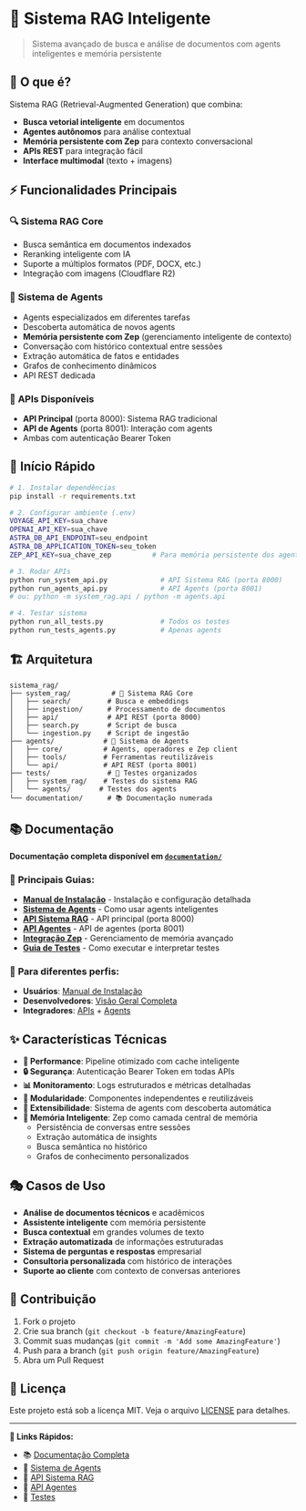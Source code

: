 # 🤖 Sistema RAG Inteligente

> Sistema avançado de busca e análise de documentos com agents inteligentes e memória persistente

## 🎯 **O que é?**

Sistema RAG (Retrieval-Augmented Generation) que combina:
- **Busca vetorial inteligente** em documentos
- **Agentes autônomos** para análise contextual  
- **Memória persistente com Zep** para contexto conversacional
- **APIs REST** para integração fácil
- **Interface multimodal** (texto + imagens)

## ⚡ **Funcionalidades Principais**

### 🔍 **Sistema RAG Core**
- Busca semântica em documentos indexados
- Reranking inteligente com IA
- Suporte a múltiplos formatos (PDF, DOCX, etc.)
- Integração com imagens (Cloudflare R2)

### 🤖 **Sistema de Agents**  
- Agents especializados em diferentes tarefas
- Descoberta automática de novos agents
- **Memória persistente com Zep** (gerenciamento inteligente de contexto)
- Conversação com histórico contextual entre sessões
- Extração automática de fatos e entidades
- Grafos de conhecimento dinâmicos
- API REST dedicada

### 🔌 **APIs Disponíveis**
- **API Principal** (porta 8000): Sistema RAG tradicional
- **API de Agents** (porta 8001): Interação com agents
- Ambas com autenticação Bearer Token

## 🚀 **Início Rápido**

```bash
# 1. Instalar dependências
pip install -r requirements.txt

# 2. Configurar ambiente (.env)
VOYAGE_API_KEY=sua_chave
OPENAI_API_KEY=sua_chave  
ASTRA_DB_API_ENDPOINT=seu_endpoint
ASTRA_DB_APPLICATION_TOKEN=seu_token
ZEP_API_KEY=sua_chave_zep          # Para memória persistente dos agents

# 3. Rodar APIs
python run_system_api.py             # API Sistema RAG (porta 8000)
python run_agents_api.py             # API Agents (porta 8001)
# ou: python -m system_rag.api / python -m agents.api

# 4. Testar sistema  
python run_all_tests.py              # Todos os testes
python run_tests_agents.py           # Apenas agents
```

## 🏗️ **Arquitetura**

```
sistema_rag/
├── system_rag/          # 🔧 Sistema RAG Core
│   ├── search/         # Busca e embeddings
│   ├── ingestion/      # Processamento de documentos
│   ├── api/            # API REST (porta 8000)
│   ├── search.py       # Script de busca
│   └── ingestion.py    # Script de ingestão
├── agents/            # 🤖 Sistema de Agents
│   ├── core/          # Agents, operadores e Zep client
│   ├── tools/         # Ferramentas reutilizáveis  
│   └── api/           # API REST (porta 8001)
├── tests/              # 🧪 Testes organizados
│   ├── system_rag/    # Testes do sistema RAG
│   └── agents/       # Testes dos agents
└── documentation/      # 📚 Documentação numerada
```

## 📚 **Documentação**

**Documentação completa disponível em [`documentation/`](./documentation/)**

### 📖 **Principais Guias:**
- [**Manual de Instalação**](./documentation/02_MANUAL_INSTALACAO_USO.md) - Instalação e configuração detalhada
- [**Sistema de Agents**](./documentation/03_SISTEMA_AGENTES.md) - Como usar agents inteligentes
- [**API Sistema RAG**](./documentation/04_API_SISTEMA_RAG.md) - API principal (porta 8000)
- [**API Agentes**](./documentation/05_API_AGENTES.md) - API de agentes (porta 8001)
- [**Integração Zep**](./documentation/07_ZEP_MEMORY.md) - Gerenciamento de memória avançado
- [**Guia de Testes**](./documentation/06_GUIA_TESTES.md) - Como executar e interpretar testes

### 🎯 **Para diferentes perfis:**
- **Usuários**: [Manual de Instalação](./documentation/02_MANUAL_INSTALACAO_USO.md)
- **Desenvolvedores**: [Visão Geral Completa](./documentation/01_VISAO_GERAL_COMPLETA.md)  
- **Integradores**: [APIs](./documentation/04_API_SISTEMA_RAG.md) + [Agents](./documentation/05_API_AGENTES.md)

## ✨ **Características Técnicas**

- **🚀 Performance**: Pipeline otimizado com cache inteligente
- **🔒 Segurança**: Autenticação Bearer Token em todas APIs
- **📊 Monitoramento**: Logs estruturados e métricas detalhadas
- **🔧 Modularidade**: Componentes independentes e reutilizáveis
- **🤖 Extensibilidade**: Sistema de agents com descoberta automática
- **🧠 Memória Inteligente**: Zep como camada central de memória
  - Persistência de conversas entre sessões
  - Extração automática de insights
  - Busca semântica no histórico
  - Grafos de conhecimento personalizados

## 🎭 **Casos de Uso**

- **Análise de documentos técnicos** e acadêmicos
- **Assistente inteligente** com memória persistente
- **Busca contextual** em grandes volumes de texto
- **Extração automatizada** de informações estruturadas
- **Sistema de perguntas e respostas** empresarial
- **Consultoria personalizada** com histórico de interações
- **Suporte ao cliente** com contexto de conversas anteriores

## 🤝 **Contribuição**

1. Fork o projeto
2. Crie sua branch (`git checkout -b feature/AmazingFeature`)
3. Commit suas mudanças (`git commit -m 'Add some AmazingFeature'`)
4. Push para a branch (`git push origin feature/AmazingFeature`)
5. Abra um Pull Request

## 📄 **Licença**

Este projeto está sob a licença MIT. Veja o arquivo [LICENSE](LICENSE) para detalhes.

---

**🔗 Links Rápidos:**
- 📚 [Documentação Completa](./documentation/)
- 🤖 [Sistema de Agents](./documentation/03_SISTEMA_AGENTES.md)
- 🔌 [API Sistema RAG](./documentation/04_API_SISTEMA_RAG.md)
- 🔗 [API Agentes](./documentation/05_API_AGENTES.md)
- 🧪 [Testes](./documentation/06_GUIA_TESTES.md)